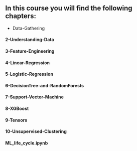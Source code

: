 ## In this course you will find the following chapters:

- Data-Gathering
#### 2-Understanding-Data
#### 3-Feature-Engineering
#### 4-Linear-Regression
#### 5-Logistic-Regression
#### 6-DecisionTree-and-RandomForests
#### 7-Support-Vector-Machine
#### 8-XGBoost
#### 9-Tensors
#### 10-Unsupervised-Clustering
#### ML_life_cycle.ipynb
